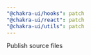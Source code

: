 ```yaml
---
"@chakra-ui/hooks": patch
"@chakra-ui/react": patch
"@chakra-ui/utils": patch
---
```


Publish source files
